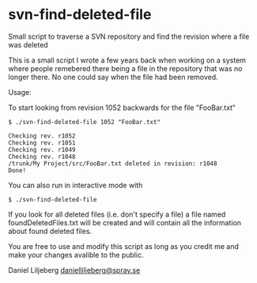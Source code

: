 # svn-find-deleted-file
Small script to traverse a SVN repository and find the revision where a file was deleted

This is a small script I wrote a few years back when working on a system where people remebered there being a file
in the repository that was no longer there. No one could say when the file had been removed. 

Usage:

To start looking from revision 1052 backwards for the file "FooBar.txt"

```
$ ./svn-find-deleted-file 1052 "FooBar.txt" 
 
Checking rev. r1052
Checking rev. r1051
Checking rev. r1049
Checking rev. r1048
/trunk/My Project/src/FooBar.txt deleted in revision: r1048
Done!
```

You can also run in interactive mode with 

```
$ ./svn-find-deleted-file
```

If you look for all deleted files (i.e. don't specify a file) a file named foundDeletedFiles.txt will be created and will contain all the information about found deleted files.

You are free to use and modify this script as long as you credit me and
make your changes avalible to the public.

Daniel Liljeberg <danielliljeberg@spray.se>
